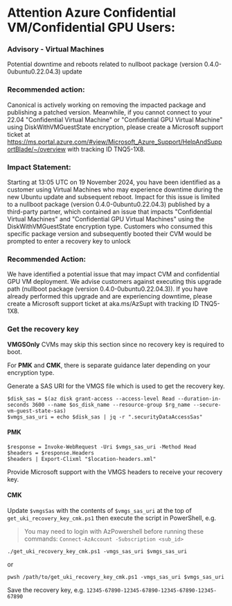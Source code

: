 # Attention Azure Confidential VM/Confidential GPU Users:

### Advisory - Virtual Machines
Potential downtime and reboots related to nullboot package (version 0.4.0-0ubuntu0.22.04.3) update

### Recommended action: 
Canonical is actively working on removing the impacted package and publishing a patched version. Meanwhile, if you cannot connect to your 22.04 "Confidential Virtual Machine" or "Confidential GPU Virtual Machine" using DiskWithVMGuestState encryption, please create a Microsoft support ticket at https://ms.portal.azure.com/#view/Microsoft_Azure_Support/HelpAndSupportBlade/~/overview with tracking ID TNQ5-1X8.

### Impact Statement: 
Starting at 13:05 UTC on 19 November 2024, you have been identified as a customer using Virtual Machines who may experience downtime during the new Ubuntu update and subsequent reboot. Impact for this issue is limited to a nullboot package (version 0.4.0-0ubuntu0.22.04.3) published by a third-party partner, which contained an issue that impacts "Confidential Virtual Machines" and "Confidential GPU Virtual Machines" using the DiskWithVMGuestState encryption type. Customers who consumed this specific package version and subsequently booted their CVM would be prompted to enter a recovery key to unlock 


### Recommended Action: 
We have identified a potential issue that may impact CVM and confidential GPU VM deployment. 
We advise customers against executing this upgrade path (nullboot package (version 0.4.0-0ubuntu0.22.04.3)). 
If you have already performed this upgrade and are experiencing downtime, please create a Microsoft support ticket at aka.ms/AzSupt with tracking ID TNQ5-1X8.


### Get the recovery key
<strong>VMGSOnly</strong> CVMs may skip this section since no recovery key is required to boot.

For <strong>PMK</strong> and <strong>CMK</strong>, there is separate guidance later depending on your encryption type.

Generate a SAS URI for the VMGS file which is used to get the recovery key.

```
$disk_sas = $(az disk grant-access --access-level Read --duration-in-seconds 3600 --name $os_disk_name --resource-group $rg_name --secure-vm-guest-state-sas)
$vmgs_sas_uri = echo $disk_sas | jq -r ".securityDataAccessSas"
```

#### PMK
```
$response = Invoke-WebRequest -Uri $vmgs_sas_uri -Method Head
$headers = $response.Headers 
$headers | Export-Clixml "$location-headers.xml"
```

Provide Microsoft support with the VMGS headers to receive your recovery key.

#### CMK

Update `$vmgsSas` with the contents of `$vmgs_sas_uri` at the top of `get_uki_recovery_key_cmk.ps1`
then execute the script in PowerShell, e.g.

> You may need to login with AzPowershell before running these commands: `Connect-AzAccount -Subscription <sub_id>`

```
./get_uki_recovery_key_cmk.ps1 -vmgs_sas_uri $vmgs_sas_uri
```

or

```
pwsh /path/to/get_uki_recovery_key_cmk.ps1 -vmgs_sas_uri $vmgs_sas_uri
```

Save the recovery key, e.g. `12345-67890-12345-67890-12345-67890-12345-67890`
